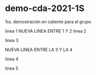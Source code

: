 # demo-cda-2021-1S
1ra. demostración en caliente para el grupo

linea 1
NUEVA LINEA ENTRE 1 Y 2
linea 2

linea 3

NUEVA LINEA ENTRE LA 3 Y LA 4

linea 4

linea 5
